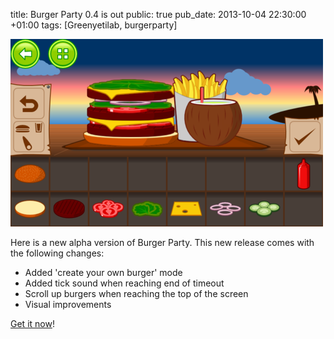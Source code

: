 title: Burger Party 0.4 is out
public: true
pub_date: 2013-10-04 22:30:00 +01:00
tags: [Greenyetilab, burgerparty]


[![Create your own burger](thumb-create-own-burger.png)](create-own-burger.png)

Here is a new alpha version of Burger Party. This new release comes with the following changes:

- Added 'create your own burger' mode
- Added tick sound when reaching end of timeout
- Scroll up burgers when reaching the top of the screen
- Visual improvements

[Get it now](/projects/burgerparty)!
